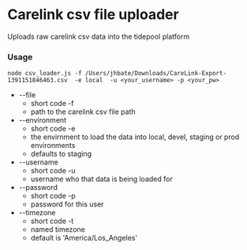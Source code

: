 # Carelink csv file uploader

Uploads raw carelink csv data into the tidepool platform

### Usage

```
node csv_loader.js -f /Users/jhbate/Downloads/CareLink-Export-1391151846463.csv  -e local  -u <your_username> -p <your_pw>

```

- --file 		
  - short code -f
  - path to the carelink csv file path
- --environment 
  - short code -e 
  - the envirnment to load the data into local, devel, staging or prod environments
  - defaults to staging
- --username 	
  - short code -u 
  - username who that data is being loaded for
- --password 	
  - short code -p 
  - password for this user
- --timezone 	
  - short code -t 
  - named timezone
  - default is 'America/Los_Angeles'

